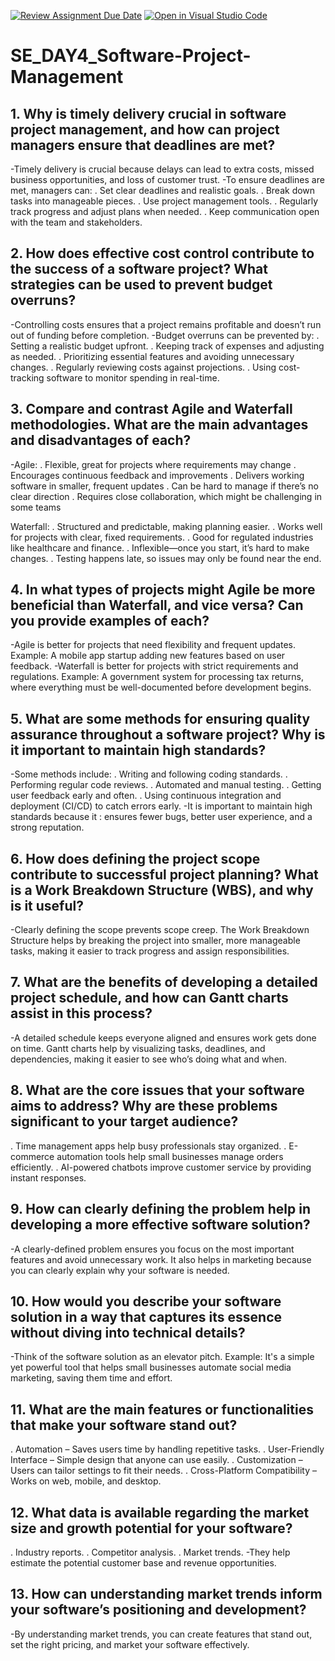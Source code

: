 [![Review Assignment Due Date](https://classroom.github.com/assets/deadline-readme-button-22041afd0340ce965d47ae6ef1cefeee28c7c493a6346c4f15d667ab976d596c.svg)](https://classroom.github.com/a/9pw6JKcu)
[![Open in Visual Studio Code](https://classroom.github.com/assets/open-in-vscode-2e0aaae1b6195c2367325f4f02e2d04e9abb55f0b24a779b69b11b9e10269abc.svg)](https://classroom.github.com/online_ide?assignment_repo_id=18433718&assignment_repo_type=AssignmentRepo)
# SE_DAY4_Software-Project-Management
## 1. Why is timely delivery crucial in software project management, and how can project managers ensure that deadlines are met?
-Timely delivery is crucial because delays can lead to extra costs, missed business opportunities, and loss of customer trust. 
-To ensure deadlines are met, managers can:
. Set clear deadlines and realistic goals.
. Break down tasks into manageable pieces.
. Use project management tools.
. Regularly track progress and adjust plans when needed. 
. Keep communication open with the team and stakeholders.

## 2. How does effective cost control contribute to the success of a software project? What strategies can be used to prevent budget overruns?
-Controlling costs ensures that a project remains profitable and doesn’t run out of funding before completion. 
-Budget overruns can be prevented by:
. Setting a realistic budget upfront.
. Keeping track of expenses and adjusting as needed.
. Prioritizing essential features and avoiding unnecessary changes.
. Regularly reviewing costs against projections.
. Using cost-tracking software to monitor spending in real-time.

## 3. Compare and contrast Agile and Waterfall methodologies. What are the main advantages and disadvantages of each?
-Agile:
. Flexible, great for projects where requirements may change
 . Encourages continuous feedback and improvements
. Delivers working software in smaller, frequent updates
 . Can be hard to manage if there’s no clear direction
 . Requires close collaboration, which might be challenging in some teams

Waterfall:
 . Structured and predictable, making planning easier.
 . Works well for projects with clear, fixed requirements.
 . Good for regulated industries like healthcare and finance.
 . Inflexible—once you start, it’s hard to make changes.
 . Testing happens late, so issues may only be found near the end.
 
## 4. In what types of projects might Agile be more beneficial than Waterfall, and vice versa? Can you provide examples of each?
-Agile is better for projects that need flexibility and frequent updates. Example: A mobile app startup adding new features based on user feedback.
-Waterfall is better for projects with strict requirements and regulations. Example: A government system for processing tax returns, where everything must be well-documented before development begins.

## 5. What are some methods for ensuring quality assurance throughout a software project? Why is it important to maintain high standards?
-Some methods include:
. Writing and following coding standards.
. Performing regular code reviews.
. Automated and manual testing.
. Getting user feedback early and often.
. Using continuous integration and deployment (CI/CD) to catch errors early.
-It is important to maintain high standards because it : ensures fewer bugs, better user experience, and a strong reputation. 

## 6. How does defining the project scope contribute to successful project planning? What is a Work Breakdown Structure (WBS), and why is it useful?
-Clearly defining the scope prevents scope creep. The Work Breakdown Structure helps by breaking the project into smaller, more manageable tasks, making it easier to track progress and assign responsibilities.

## 7. What are the benefits of developing a detailed project schedule, and how can Gantt charts assist in this process?
-A detailed schedule keeps everyone aligned and ensures work gets done on time. Gantt charts help by visualizing tasks, deadlines, and dependencies, making it easier to see who’s doing what and when.

## 8. What are the core issues that your software aims to address? Why are these problems significant to your target audience?
. Time management apps help busy professionals stay organized.
. E-commerce automation tools help small businesses manage orders efficiently.
. AI-powered chatbots improve customer service by providing instant responses.

## 9. How can clearly defining the problem help in developing a more effective software solution?
-A clearly-defined problem ensures you focus on the most important features and avoid unnecessary work. It also helps in marketing because you can clearly explain why your software is needed.

## 10. How would you describe your software solution in a way that captures its essence without diving into technical details?
-Think of the software solution  as an elevator pitch. Example: It's a simple yet powerful tool that helps small businesses automate social media marketing, saving them time and effort.

## 11. What are the main features or functionalities that make your software stand out?
. Automation – Saves users time by handling repetitive tasks.
. User-Friendly Interface – Simple design that anyone can use easily.
. Customization – Users can tailor settings to fit their needs.
. Cross-Platform Compatibility – Works on web, mobile, and desktop.

## 12. What data is available regarding the market size and growth potential for your software?
. Industry reports.
. Competitor analysis.
. Market trends.
-They help  estimate the potential customer base and revenue opportunities.

## 13. How can understanding market trends inform your software’s positioning and development?
-By understanding market trends, you can create features that stand out, set the right pricing, and market your software effectively.
